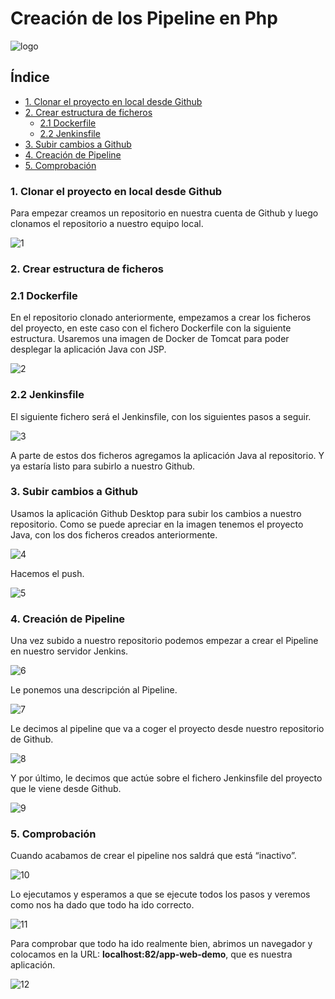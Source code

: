 # Creación de los Pipeline en Php

![logo](https://github.com/Regnierd/Jenkins/blob/main/DesplegarAppJavaJenkins/img/logo.png)

## Índice

- <a href="#1">1. Clonar el proyecto en local desde Github </a>
- <a href="#2">2. Crear estructura de ficheros </a>
    - <a href="#2.1">2.1 Dockerfile </a>
    - <a href="#2.2">2.2 Jenkinsfile </a>
- <a href="#3">3. Subir cambios a Github </a>
- <a href="#4">4. Creación de Pipeline </a>
- <a href="#5">5. Comprobación </a>

<a name="1"></a>

### 1. Clonar el proyecto en local desde Github
Para empezar creamos un repositorio en nuestra cuenta de Github y luego clonamos el repositorio a nuestro equipo local.

![1](https://github.com/Regnierd/Jenkins/blob/main/DesplegarAppJavaJenkins/img/1.png)

<a name="2"></a>

### 2. Crear estructura de ficheros

<a name="2.1"></a>

### 2.1 Dockerfile
En el repositorio clonado anteriormente, empezamos a crear los ficheros del proyecto, en este caso con el fichero Dockerfile con la siguiente estructura. Usaremos una imagen de Docker de Tomcat para poder desplegar la aplicación Java con JSP.

![2](https://github.com/Regnierd/Jenkins/blob/main/DesplegarAppJavaJenkins/img/2.png)

<a name="2.2"></a>

### 2.2 Jenkinsfile
El siguiente fichero será el Jenkinsfile, con los siguientes pasos a seguir.

![3](https://github.com/Regnierd/Jenkins/blob/main/DesplegarAppJavaJenkins/img/3.png)

A parte de estos dos ficheros agregamos la aplicación Java al repositorio. Y ya estaría listo para subirlo a nuestro Github.

<a name="3"></a>

### 3. Subir cambios a Github
Usamos la aplicación Github Desktop para subir los cambios a nuestro repositorio. Como se puede apreciar en la imagen tenemos el proyecto Java, con los dos ficheros creados anteriormente.

![4](https://github.com/Regnierd/Jenkins/blob/main/DesplegarAppJavaJenkins/img/4.png)

Hacemos el push.

![5](https://github.com/Regnierd/Jenkins/blob/main/DesplegarAppJavaJenkins/img/5.png)

<a name="4"></a>

### 4. Creación de Pipeline
Una vez subido a nuestro repositorio podemos empezar a crear el Pipeline en nuestro servidor Jenkins.

![6](https://github.com/Regnierd/Jenkins/blob/main/DesplegarAppJavaJenkins/img/6.png)

Le ponemos una descripción al Pipeline.

![7](https://github.com/Regnierd/Jenkins/blob/main/DesplegarAppJavaJenkins/img/7.png)

Le decimos al pipeline que va a coger el proyecto desde nuestro repositorio de Github.

![8](https://github.com/Regnierd/Jenkins/blob/main/DesplegarAppJavaJenkins/img/8.png)

Y por último, le decimos que actúe sobre el fichero Jenkinsfile del proyecto que le viene desde Github.

![9](https://github.com/Regnierd/Jenkins/blob/main/DesplegarAppJavaJenkins/img/9.png)

<a name="5"></a>

### 5. Comprobación
Cuando acabamos de crear el pipeline nos saldrá que está “inactivo”.

![10](https://github.com/Regnierd/Jenkins/blob/main/DesplegarAppJavaJenkins/img/10.png)

Lo ejecutamos y esperamos a que se ejecute todos los pasos y veremos como nos ha dado que todo ha ido correcto.

![11](https://github.com/Regnierd/Jenkins/blob/main/DesplegarAppJavaJenkins/img/11.png)

Para comprobar que todo ha ido realmente bien, abrimos un navegador y colocamos en la URL: <b>localhost:82/app-web-demo</b>, que es nuestra aplicación.

![12](https://github.com/Regnierd/Jenkins/blob/main/DesplegarAppJavaJenkins/img/12.png)


